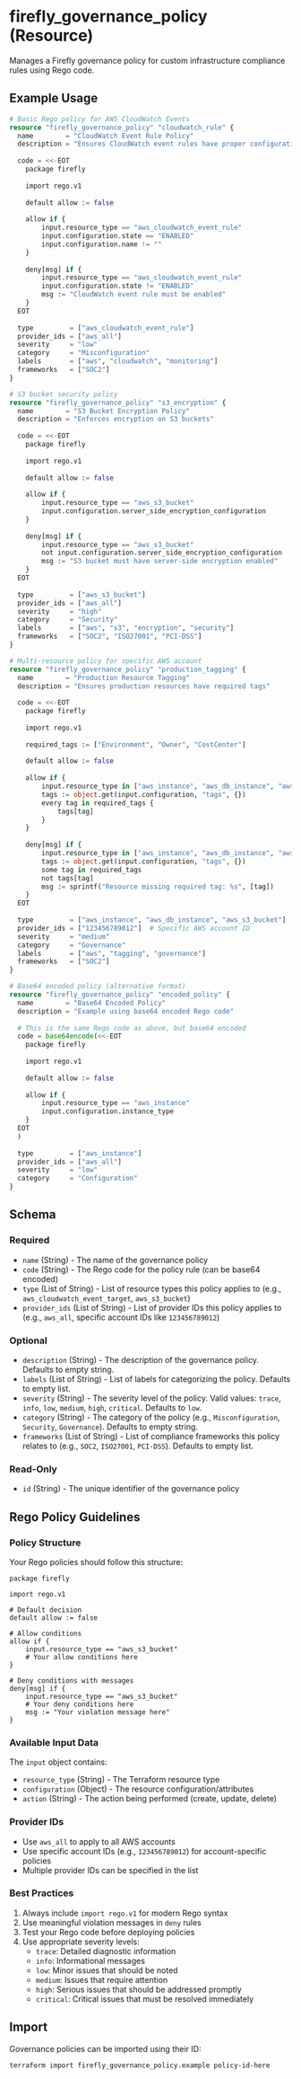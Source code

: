 # firefly_governance_policy (Resource)

Manages a Firefly governance policy for custom infrastructure compliance rules using Rego code.

## Example Usage

```terraform
# Basic Rego policy for AWS CloudWatch Events
resource "firefly_governance_policy" "cloudwatch_rule" {
  name        = "CloudWatch Event Rule Policy"
  description = "Ensures CloudWatch event rules have proper configuration"
  
  code = <<-EOT
    package firefly
    
    import rego.v1
    
    default allow := false
    
    allow if {
        input.resource_type == "aws_cloudwatch_event_rule"
        input.configuration.state == "ENABLED"
        input.configuration.name != ""
    }
    
    deny[msg] if {
        input.resource_type == "aws_cloudwatch_event_rule"
        input.configuration.state != "ENABLED"
        msg := "CloudWatch event rule must be enabled"
    }
  EOT
  
  type         = ["aws_cloudwatch_event_rule"]
  provider_ids = ["aws_all"]
  severity     = "low"
  category     = "Misconfiguration"
  labels       = ["aws", "cloudwatch", "monitoring"]
  frameworks   = ["SOC2"]
}

# S3 bucket security policy
resource "firefly_governance_policy" "s3_encryption" {
  name        = "S3 Bucket Encryption Policy"
  description = "Enforces encryption on S3 buckets"
  
  code = <<-EOT
    package firefly
    
    import rego.v1
    
    default allow := false
    
    allow if {
        input.resource_type == "aws_s3_bucket"
        input.configuration.server_side_encryption_configuration
    }
    
    deny[msg] if {
        input.resource_type == "aws_s3_bucket"
        not input.configuration.server_side_encryption_configuration
        msg := "S3 bucket must have server-side encryption enabled"
    }
  EOT
  
  type         = ["aws_s3_bucket"]
  provider_ids = ["aws_all"]
  severity     = "high"
  category     = "Security"
  labels       = ["aws", "s3", "encryption", "security"]
  frameworks   = ["SOC2", "ISO27001", "PCI-DSS"]
}

# Multi-resource policy for specific AWS account
resource "firefly_governance_policy" "production_tagging" {
  name        = "Production Resource Tagging"
  description = "Ensures production resources have required tags"
  
  code = <<-EOT
    package firefly
    
    import rego.v1
    
    required_tags := ["Environment", "Owner", "CostCenter"]
    
    default allow := false
    
    allow if {
        input.resource_type in ["aws_instance", "aws_db_instance", "aws_s3_bucket"]
        tags := object.get(input.configuration, "tags", {})
        every tag in required_tags {
            tags[tag]
        }
    }
    
    deny[msg] if {
        input.resource_type in ["aws_instance", "aws_db_instance", "aws_s3_bucket"]
        tags := object.get(input.configuration, "tags", {})
        some tag in required_tags
        not tags[tag]
        msg := sprintf("Resource missing required tag: %s", [tag])
    }
  EOT
  
  type         = ["aws_instance", "aws_db_instance", "aws_s3_bucket"]
  provider_ids = ["123456789012"]  # Specific AWS account ID
  severity     = "medium"
  category     = "Governance"
  labels       = ["aws", "tagging", "governance"]
  frameworks   = ["SOC2"]
}

# Base64 encoded policy (alternative format)
resource "firefly_governance_policy" "encoded_policy" {
  name        = "Base64 Encoded Policy"
  description = "Example using base64 encoded Rego code"
  
  # This is the same Rego code as above, but base64 encoded
  code = base64encode(<<-EOT
    package firefly
    
    import rego.v1
    
    default allow := false
    
    allow if {
        input.resource_type == "aws_instance"
        input.configuration.instance_type
    }
  EOT
  )
  
  type         = ["aws_instance"]
  provider_ids = ["aws_all"]
  severity     = "low"
  category     = "Configuration"
}
```

## Schema

### Required

- `name` (String) - The name of the governance policy
- `code` (String) - The Rego code for the policy rule (can be base64 encoded)
- `type` (List of String) - List of resource types this policy applies to (e.g., `aws_cloudwatch_event_target`, `aws_s3_bucket`)
- `provider_ids` (List of String) - List of provider IDs this policy applies to (e.g., `aws_all`, specific account IDs like `123456789012`)

### Optional

- `description` (String) - The description of the governance policy. Defaults to empty string.
- `labels` (List of String) - List of labels for categorizing the policy. Defaults to empty list.
- `severity` (String) - The severity level of the policy. Valid values: `trace`, `info`, `low`, `medium`, `high`, `critical`. Defaults to `low`.
- `category` (String) - The category of the policy (e.g., `Misconfiguration`, `Security`, `Governance`). Defaults to empty string.
- `frameworks` (List of String) - List of compliance frameworks this policy relates to (e.g., `SOC2`, `ISO27001`, `PCI-DSS`). Defaults to empty list.

### Read-Only

- `id` (String) - The unique identifier of the governance policy

## Rego Policy Guidelines

### Policy Structure
Your Rego policies should follow this structure:

```rego
package firefly

import rego.v1

# Default decision
default allow := false

# Allow conditions
allow if {
    input.resource_type == "aws_s3_bucket"
    # Your allow conditions here
}

# Deny conditions with messages
deny[msg] if {
    input.resource_type == "aws_s3_bucket"
    # Your deny conditions here
    msg := "Your violation message here"
}
```

### Available Input Data
The `input` object contains:
- `resource_type` (String) - The Terraform resource type
- `configuration` (Object) - The resource configuration/attributes
- `action` (String) - The action being performed (create, update, delete)

### Provider IDs
- Use `aws_all` to apply to all AWS accounts
- Use specific account IDs (e.g., `123456789012`) for account-specific policies
- Multiple provider IDs can be specified in the list

### Best Practices
1. Always include `import rego.v1` for modern Rego syntax
2. Use meaningful violation messages in `deny` rules
3. Test your Rego code before deploying policies
4. Use appropriate severity levels:
   - `trace`: Detailed diagnostic information
   - `info`: Informational messages
   - `low`: Minor issues that should be noted
   - `medium`: Issues that require attention
   - `high`: Serious issues that should be addressed promptly
   - `critical`: Critical issues that must be resolved immediately

## Import

Governance policies can be imported using their ID:

```shell
terraform import firefly_governance_policy.example policy-id-here
```